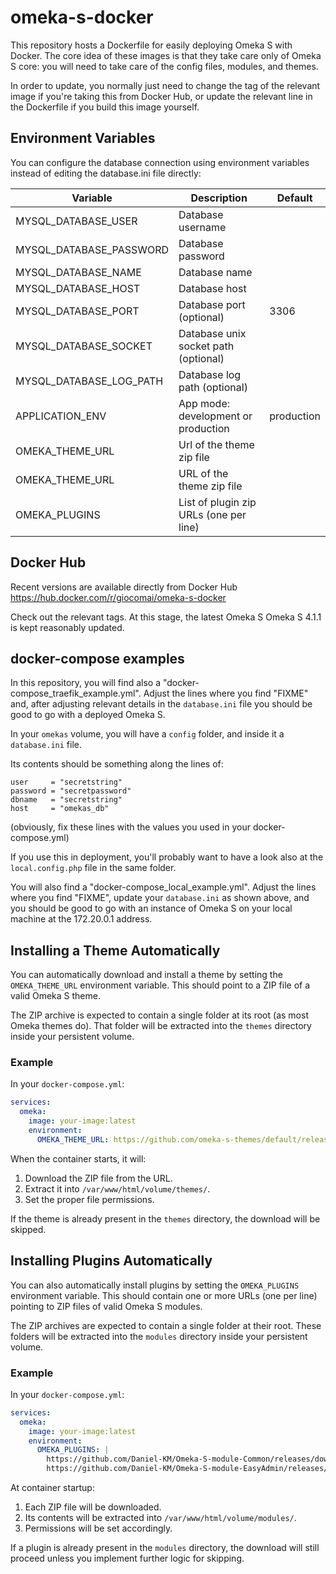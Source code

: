 # omeka-s-docker

This repository hosts a Dockerfile for easily deploying Omeka S with Docker. The core idea of these images is that they take care only of Omeka S core: you will need to take care of the config files, modules, and themes. 

In order to update, you normally just need to change the tag of the relevant image if you're taking this from Docker Hub, or update the relevant line in the Dockerfile if you build this image yourself.

## Environment Variables

You can configure the database connection using environment variables instead of editing the database.ini file directly:

| Variable                | Description                            | Default      |
|-------------------------|----------------------------------------|--------------|
| MYSQL_DATABASE_USER     | Database username                      |              |
| MYSQL_DATABASE_PASSWORD | Database password                      |              |
| MYSQL_DATABASE_NAME     | Database name                          |              |
| MYSQL_DATABASE_HOST     | Database host                          |              |
| MYSQL_DATABASE_PORT     | Database port (optional)               | 3306         |
| MYSQL_DATABASE_SOCKET   | Database unix socket path (optional)   |              |
| MYSQL_DATABASE_LOG_PATH | Database log path (optional)           |              |
| APPLICATION_ENV         | App mode: development or production    | production   |
| OMEKA_THEME_URL         | Url of the theme zip file              |              |
| OMEKA_THEME_URL         | URL of the theme zip file              |              |
| OMEKA_PLUGINS           | List of plugin zip URLs (one per line) |              |


## Docker Hub

Recent versions are available directly from Docker Hub  https://hub.docker.com/r/giocomai/omeka-s-docker

Check out the relevant tags. At this stage, the latest Omeka S Omeka S 4.1.1 is kept reasonably updated. 

## docker-compose examples

In this repository, you will find also a "docker-compose_traefik_example.yml". Adjust the lines where you find "FIXME" and, after adjusting relevant details in the `database.ini` file you should be good to go with a deployed Omeka S. 

In your `omekas` volume, you will have a `config` folder, and inside it a `database.ini` file.

Its contents should be something along the lines of:

```
user     = "secretstring"
password = "secretpassword"
dbname   = "secretstring"
host     = "omekas_db"
```
(obviously, fix these lines with the values you used in your docker-compose.yml)

If you use this in deployment, you'll probably want to have a look also at the `local.config.php` file in the same folder.

You will also find a "docker-compose_local_example.yml".  Adjust the lines where you find "FIXME", update your `database.ini` as shown above, and you should be good to go with an instance of Omeka S on your local machine at the 172.20.0.1 address. 

## Installing a Theme Automatically

You can automatically download and install a theme by setting the `OMEKA_THEME_URL` environment variable. This should point to a ZIP file of a valid Omeka S theme.

The ZIP archive is expected to contain a single folder at its root (as most Omeka themes do). That folder will be extracted into the `themes` directory inside your persistent volume.

### Example

In your `docker-compose.yml`:

```yaml
services:
  omeka:
    image: your-image:latest
    environment:
      OMEKA_THEME_URL: https://github.com/omeka-s-themes/default/releases/download/v1.9.1/theme-default-v1.9.1.zip
```
When the container starts, it will:

1. Download the ZIP file from the URL.
2. Extract it into `/var/www/html/volume/themes/`.
3. Set the proper file permissions.

If the theme is already present in the `themes` directory, the download will be skipped.

## Installing Plugins Automatically

You can also automatically install plugins by setting the `OMEKA_PLUGINS` environment variable. This should contain one or more URLs (one per line) pointing to ZIP files of valid Omeka S modules.

The ZIP archives are expected to contain a single folder at their root. These folders will be extracted into the `modules` directory inside your persistent volume.

### Example

In your `docker-compose.yml`:

```yaml
services:
  omeka:
    image: your-image:latest
    environment:
      OMEKA_PLUGINS: |
        https://github.com/Daniel-KM/Omeka-S-module-Common/releases/download/3.4.66/Common-3.4.66.zip
        https://github.com/Daniel-KM/Omeka-S-module-EasyAdmin/releases/download/3.4.29/EasyAdmin-3.4.29.zip
```

At container startup:

1. Each ZIP file will be downloaded.
2. Its contents will be extracted into `/var/www/html/volume/modules/`.
3. Permissions will be set accordingly.

If a plugin is already present in the `modules` directory, the download will still proceed unless you implement further logic for skipping.

